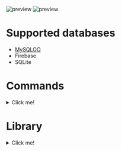 ![preview](https://i.imgur.com/frnUkkF.png)
![preview](https://i.imgur.com/lmZKqA0.png)
# Supported databases
* [MySQLOO](https://github.com/FredyH/MySQLOO/releases/)
* Firebase
* SQLite
# Commands
<details>
<summary>Click me!</summary>
* Menus:
<br>
xpa info<br>
xpa menu<br>
xpa finder<br>
<br>
* Communication:
<br>
xpa gag [steamid/name/uid]<br>
xpa ungag [steamid/name/uid]<br>
xpa mute [steamid/name/uid]<br>
xpa unmute [steamid/name/uid]<br>
<br>
* Moving:
<br>
xpa teleport [steamid/name/uid]<br>
xpa goto [steamid/name/uid]<br>
xpa return [steamid/name/uid]<br>
<br>
* Player:
<br>
xpa hp [steamid/name/uid> [number]<br>
xpa gethp [steamid/name/uid]<br>
xpa ar [steamid/name/uid] [number]<br>
xpa getar [steamid/name/uid]<br>
xpa weapon [steamid/name/uid] <classname><br>
xpa fs [steamid/name/uid] (family sharing check)<br>
xpa noclip<br>
xpa cloak<br>
<br>
* Punishment:
<br>
xpa ban [steamid/name/uid]<br>
xpa unban [steamid/name/uid]<br>
xpa kick [steamid/name/uid]<br>
xpa jail [steamid/name/uid] [time]<br>
xpa unjail [steamid/name/uid]<br>
xpa ignite [steamid/name/uid] [time]<br>
xpa unignite [steamid/name/uid]<br>
xpa slay [steamid/name/uid]<br>
xpa freeze [steamid/name/uid]<br>
xpa unfreeze [steamid/name/uid]<br>
<br>
* Server:
<br>
xpa setrank [steamid/name/uid] [rank]<br>
xpa rcon [...]<br>
xpa map [mapname]<br>
xpa maplist (print a server map list)<br>
xpa teamlist (print a server team list)<br>
<br>
* Voting:
<br>
xpa votekick [steamid/name/uid]<br>
xpa votemap [mapname]<br>
<br>
* DarkRP:
<br>
xpa hg [steamid/name/uid] [number]<br>
xpa setjob [steamid/name/uid] [team]<br>
xpa arrest [steamid/name/uid] [time]<br>
xpa unarrest [steamid/name/uid]<br>
xpa pban [steamid/name/uid] (police team ban)<br>
xpa unpban [steamid/name/uid] (police team unban)<br>
</details>

# Library
<details>
<summary>Click me!</summary>
[sh] [no return] Entity:SetSimpleTimer(number delay, function func)<br>
[sh] [no return] Entity:SetTimer(string identifier, number delay, number repetitions, function func)<br>
[sh] [no return] Entity:RemoveTimer(string identifier)<br>
[sh] [boolean] Entity:TimerExists(string identifier)<br>
<br>
[sh] [no return] XPA.IncludeCompounded(string path)<br>
[sh] [no return] XPA.AddResourceDir(string path)<br>
<br>
[sh] [entity] XPA.FindPlayer(string id)<br>
[sh] [number] XPA.FindBiggest(table numbers)<br>
[sh] [number] XPA.FindSmallest(table numbers)<br>
<br>
[sh] [boolean] XPA.IsEmpty(vector pos, vector ignore)<br>
[sh] [vector] XPA.FindEmptyPos(vector pos, table ignore, number distance, number step, vector area)<br>
<br>
[sh] [table] XPA.NameSortedPlayers()<br>
[sh] [table] XPA.TeamSortedPlayers()<br>
[sh] [table] XPA.ParseArgs(string str)<br>
[sh] [string] XPA.ConvertTime(number time, number limit)<br>
[sh] [string] XPA.TimeToStr(number time)<br>
<br>
[sh] [boolean] XPA.IsValidSteamID(string id)<br>
[sh] [boolean] XPA.IsValidSteamID64(string id)<br>
<br>
[sv] [no return] XPA.MsgC(string msg)<br>
[sv] [no return] XPA.ChatLog(string msg)<br>
[sv] [no return] XPA.AChatLog(string msg)<br>
[sv] [no return] XPA.ChatLogCompounded(string adminmsg, string usermsg)<br>
[sv] [no return] XPA.SendMsg(entity pl, string msg)<br>
<br>
[sv] [no return] XPA.Ban(string id, number time, string reason)<br>
[sv] [no return] XPA.Unban(string id)<br>
[sv] [boolean] XPA.IsBanned(string id)<br>
</details>
